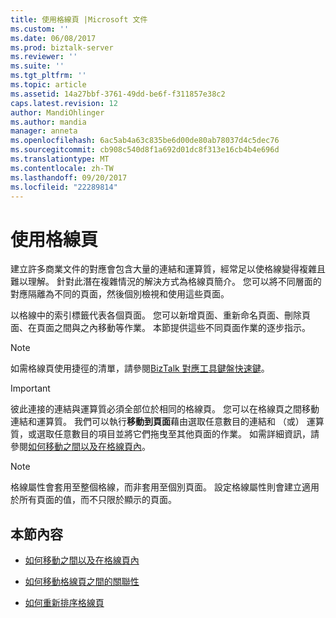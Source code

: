 ```yaml
---
title: 使用格線頁 |Microsoft 文件
ms.custom: ''
ms.date: 06/08/2017
ms.prod: biztalk-server
ms.reviewer: ''
ms.suite: ''
ms.tgt_pltfrm: ''
ms.topic: article
ms.assetid: 14a27bbf-3761-49dd-be6f-f311857e38c2
caps.latest.revision: 12
author: MandiOhlinger
ms.author: mandia
manager: anneta
ms.openlocfilehash: 6ac5ab4a63c835be6d00de80ab78037d4c5dec76
ms.sourcegitcommit: cb908c540d8f1a692d01dc8f313e16cb4b4e696d
ms.translationtype: MT
ms.contentlocale: zh-TW
ms.lasthandoff: 09/20/2017
ms.locfileid: "22289814"
---
```

# <a name="working-with-grid-pages"></a>使用格線頁
建立許多商業文件的對應會包含大量的連結和運算質，經常足以使格線變得複雜且難以理解。 針對此潛在複雜情況的解決方式為格線頁簡介。 您可以將不同層面的對應隔離為不同的頁面，然後個別檢視和使用這些頁面。  
  
 以格線中的索引標籤代表各個頁面。 您可以新增頁面、重新命名頁面、刪除頁面、在頁面之間與之內移動等作業。 本節提供這些不同頁面作業的逐步指示。  
  
> [!NOTE]
>  如需格線頁使用捷徑的清單，請參閱[BizTalk 對應工具鍵盤快速鍵](../core/biztalk-mapper-keyboard-shortcuts.md)。  
  
> [!IMPORTANT]
>  彼此連接的連結與運算質必須全部位於相同的格線頁。 您可以在格線頁之間移動連結和運算質。  我們可以執行**移動到頁面**藉由選取任意數目的連結和 （或） 運算質，或選取任意數目的項目並將它們拖曳至其他頁面的作業。 如需詳細資訊，請參閱[如何移動之間以及在格線頁內](../core/how-to-move-between-and-within-grid-pages.md)。  
  
> [!NOTE]
>  格線屬性會套用至整個格線，而非套用至個別頁面。 設定格線屬性則會建立適用於所有頁面的值，而不只限於顯示的頁面。  
  
## <a name="in-this-section"></a>本節內容  
  
-   [如何移動之間以及在格線頁內](../core/how-to-move-between-and-within-grid-pages.md)  
  
-   [如何移動格線頁之間的關聯性](../core/how-to-move-a-relationship-between-grid-pages.md)  
  
-   [如何重新排序格線頁](../core/how-to-reorder-grid-pages.md)